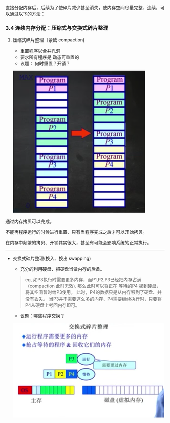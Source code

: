 直接分配内存后，后续为了使碎片减少甚至消失，使内存空间尽量完整、连续，可以通过以下的方法：

### 3.4 连续内存分配：压缩式与交换式碎片整理

1. 压缩式碎片整理（紧致 compaction)
	+ 重置程序以合并孔洞
	+ 要求所有程序是 动态可重置的
	+ 议题：	何时重置？开销？

	![压缩式碎片整理](images/3-4-01.png "压缩式碎片整理")

通过内存拷贝可以完成。

不能再程序运行的时候进行重置、只有当程序完成之后才可以开始拷贝。

在内存中频繁的拷贝、开销其实很大，甚至有可能会影响系统的正常执行。


--------------

* 交换式碎片整理(换入、换出 swapping)
	+ 充分的利用硬盘、把硬盘当做内存的后备。 
	
	> eg, 如P3执行时需要更多内存，而P1,P2,P3已经把内存占满（compaction 此时无效). 那么此时可以将正在 等待的P4 挪到硬盘，将其空间暂时给P3使用。 此时，P4的数据只是从内存移到了硬盘、并没有丢失。 当P3并不需要这么多的内存、P4需要继续执行时，只要将P4从硬盘上考回内存即可。
	
	+ 议题：哪些程序交换？

	![交换式碎片整理](images/3-4-02.png "交换式碎片整理")
















